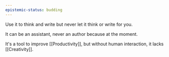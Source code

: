 ```yaml
---
epistemic-status: budding
---
```

Use it to think and write but never let it think or write for you.

It can be an assistant, never an author because at the moment.

It's a tool to improve [[Productivity]], but without human interaction, it lacks [[Creativity]].